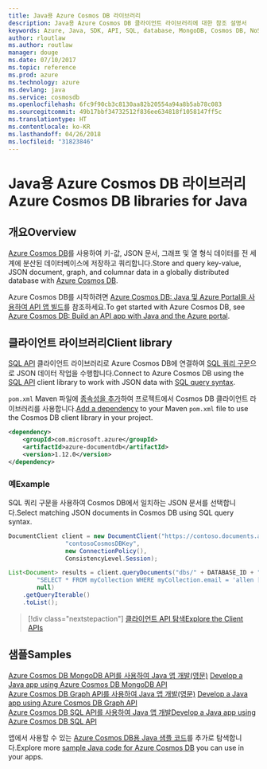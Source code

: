 ```yaml
---
title: Java용 Azure Cosmos DB 라이브러리
description: Java용 Azure Cosmos DB 클라이언트 라이브러리에 대한 참조 설명서
keywords: Azure, Java, SDK, API, SQL, database, MongoDB, Cosmos DB, NoSQL
author: rloutlaw
ms.author: routlaw
manager: douge
ms.date: 07/10/2017
ms.topic: reference
ms.prod: azure
ms.technology: azure
ms.devlang: java
ms.service: cosmosdb
ms.openlocfilehash: 6fc9f90cb3c8130aa82b20554a94a8b5ab78c083
ms.sourcegitcommit: 49b17bbf34732512f836ee634818f1058147ff5c
ms.translationtype: HT
ms.contentlocale: ko-KR
ms.lasthandoff: 04/26/2018
ms.locfileid: "31823846"
---
```

# <a name="azure-cosmos-db-libraries-for-java"></a><span data-ttu-id="e4be7-104">Java용 Azure Cosmos DB 라이브러리</span><span class="sxs-lookup"><span data-stu-id="e4be7-104">Azure Cosmos DB libraries for Java</span></span>

## <a name="overview"></a><span data-ttu-id="e4be7-105">개요</span><span class="sxs-lookup"><span data-stu-id="e4be7-105">Overview</span></span>

<span data-ttu-id="e4be7-106">[Azure Cosmos DB](/azure/cosmos-db/introduction)를 사용하여 키-값, JSON 문서, 그래프 및 열 형식 데이터를 전 세계에 분산된 데이터베이스에 저장하고 쿼리합니다.</span><span class="sxs-lookup"><span data-stu-id="e4be7-106">Store and query key-value, JSON document, graph, and columnar data in a globally distributed database with [Azure Cosmos DB](/azure/cosmos-db/introduction).</span></span>

<span data-ttu-id="e4be7-107">Azure Cosmos DB를 시작하려면 [Azure Cosmos DB: Java 및 Azure Portal을 사용하여 API 앱 빌드](/azure/cosmos-db/create-sql-api-java)를 참조하세요.</span><span class="sxs-lookup"><span data-stu-id="e4be7-107">To get started with Azure Cosmos DB, see [Azure Cosmos DB: Build an API app with Java and the Azure portal](/azure/cosmos-db/create-sql-api-java).</span></span>

## <a name="client-library"></a><span data-ttu-id="e4be7-108">클라이언트 라이브러리</span><span class="sxs-lookup"><span data-stu-id="e4be7-108">Client library</span></span>

<span data-ttu-id="e4be7-109">[SQL API](/azure/cosmos-db/sql-api-introduction) 클라이언트 라이브러리로 Azure Cosmos DB에 연결하여 [SQL 쿼리 구문](/azure/cosmos-db/sql-api-sql-query)으로 JSON 데이터 작업을 수행합니다.</span><span class="sxs-lookup"><span data-stu-id="e4be7-109">Connect to Azure Cosmos DB using the [SQL API](/azure/cosmos-db/sql-api-introduction) client library to work with JSON data with [SQL query syntax](/azure/cosmos-db/sql-api-sql-query).</span></span>

<span data-ttu-id="e4be7-110">`pom.xml` Maven 파일에 [종속성을 추가](https://maven.apache.org/guides/getting-started/index.html#How_do_I_use_external_dependencies)하여 프로젝트에서 Cosmos DB 클라이언트 라이브러리를 사용합니다.</span><span class="sxs-lookup"><span data-stu-id="e4be7-110">[Add a dependency](https://maven.apache.org/guides/getting-started/index.html#How_do_I_use_external_dependencies) to your Maven `pom.xml` file to use the Cosmos DB client library in your project.</span></span>

```XML
<dependency>
    <groupId>com.microsoft.azure</groupId>
    <artifactId>azure-documentdb</artifactId>
    <version>1.12.0</version>
</dependency>
```

### <a name="example"></a><span data-ttu-id="e4be7-111">예</span><span class="sxs-lookup"><span data-stu-id="e4be7-111">Example</span></span>

<span data-ttu-id="e4be7-112">SQL 쿼리 구문을 사용하여 Cosmos DB에서 일치하는 JSON 문서를 선택합니다.</span><span class="sxs-lookup"><span data-stu-id="e4be7-112">Select matching JSON documents in Cosmos DB using SQL query syntax.</span></span>

```java
DocumentClient client = new DocumentClient("https://contoso.documents.azure.com:443",
                "contosoCosmosDBKey", 
                new ConnectionPolicy(),
                ConsistencyLevel.Session);

List<Document> results = client.queryDocuments("dbs/" + DATABASE_ID + "/colls/" + COLLECTION_ID,
        "SELECT * FROM myCollection WHERE myCollection.email = 'allen [at] contoso.com'",
        null)
    .getQueryIterable()
    .toList();

```

> [!div class="nextstepaction"]
> [<span data-ttu-id="e4be7-113">클라이언트 API 탐색</span><span class="sxs-lookup"><span data-stu-id="e4be7-113">Explore the Client APIs</span></span>](/java/api/overview/azure/cosmosdb/client)


## <a name="samples"></a><span data-ttu-id="e4be7-114">샘플</span><span class="sxs-lookup"><span data-stu-id="e4be7-114">Samples</span></span>

<span data-ttu-id="e4be7-115">[Azure Cosmos DB MongoDB API를 사용하여 Java 앱 개발(영문)][2] </span><span class="sxs-lookup"><span data-stu-id="e4be7-115">[Develop a Java app using Azure Cosmos DB MongoDB API][2] </span></span>  
<span data-ttu-id="e4be7-116">[Azure Cosmos DB Graph API를 사용하여 Java 앱 개발(영문)][3] </span><span class="sxs-lookup"><span data-stu-id="e4be7-116">[Develop a Java app using Azure Cosmos DB Graph API][3] </span></span>  
<span data-ttu-id="e4be7-117">[Azure Cosmos DB SQL API를 사용하여 Java 앱 개발][4]</span><span class="sxs-lookup"><span data-stu-id="e4be7-117">[Develop a Java app using Azure Cosmos DB SQL API][4]</span></span>        

<span data-ttu-id="e4be7-118">앱에서 사용할 수 있는 [Azure Cosmos DB용 Java 샘플 코드](https://azure.microsoft.com/resources/samples/?platform=java&term=cosmos)를 추가로 탐색합니다.</span><span class="sxs-lookup"><span data-stu-id="e4be7-118">Explore more [sample Java code for Azure Cosmos DB](https://azure.microsoft.com/resources/samples/?platform=java&term=cosmos) you can use in your apps.</span></span>

[2]: https://github.com/Azure-Samples/azure-cosmos-db-mongodb-java-getting-started
[3]: https://github.com/Azure-Samples/azure-cosmos-db-graph-java-getting-started
[4]: https://github.com/Azure-Samples/azure-cosmos-db-documentdb-java-getting-started
